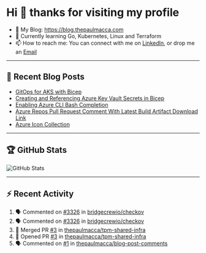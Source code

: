# Hi 👋 thanks for visiting my profile

- 💬 My Blog: <https://blog.thepaulmacca.com>
- 🌱 Currently learning Go, Kubernetes, Linux and Terraform
- 📫 How to reach me: You can connect with me on [LinkedIn](https://www.linkedin.com/in/thepaulmacca/), or drop me an [Email](mailto:pm@thepaulmacca.com)

---

## :blue_book: Recent Blog Posts
<!-- BLOG-POST-LIST:START -->
- [GitOps for AKS with Bicep](https://blog.thepaulmacca.com/posts/gitops-for-aks-with-bicep/)
- [Creating and Referencing Azure Key Vault Secrets in Bicep](https://blog.thepaulmacca.com/posts/creating-and-referencing-azure-key-vault-secrets-in-bicep/)
- [Enabling Azure CLI Bash Completion](https://blog.thepaulmacca.com/posts/enabling-azure-cli-bash-completion/)
- [Azure Repos Pull Request Comment With Latest Build Artifact Download Link](https://blog.thepaulmacca.com/posts/azure-repos-pull-request-comment-with-latest-build-artifact-download-link/)
- [Azure Icon Collection](https://blog.thepaulmacca.com/posts/azure-icon-collection/)
<!-- BLOG-POST-LIST:END -->

---

## :trophy: GitHub Stats

![GitHub Stats](https://github-readme-stats.vercel.app/api?username=thepaulmacca&count_private=true&show_icons=true&theme=dark)

---

## :zap: Recent Activity

<!--START_SECTION:activity-->
1. 🗣 Commented on [#3326](https://github.com/bridgecrewio/checkov/issues/3326) in [bridgecrewio/checkov](https://github.com/bridgecrewio/checkov)
2. 🗣 Commented on [#3326](https://github.com/bridgecrewio/checkov/issues/3326) in [bridgecrewio/checkov](https://github.com/bridgecrewio/checkov)
3. 🎉 Merged PR [#3](https://github.com/thepaulmacca/tpm-shared-infra/pull/3) in [thepaulmacca/tpm-shared-infra](https://github.com/thepaulmacca/tpm-shared-infra)
4. 💪 Opened PR [#3](https://github.com/thepaulmacca/tpm-shared-infra/pull/3) in [thepaulmacca/tpm-shared-infra](https://github.com/thepaulmacca/tpm-shared-infra)
5. 🗣 Commented on [#1](https://github.com/thepaulmacca/blog-post-comments/issues/1) in [thepaulmacca/blog-post-comments](https://github.com/thepaulmacca/blog-post-comments)
<!--END_SECTION:activity-->
